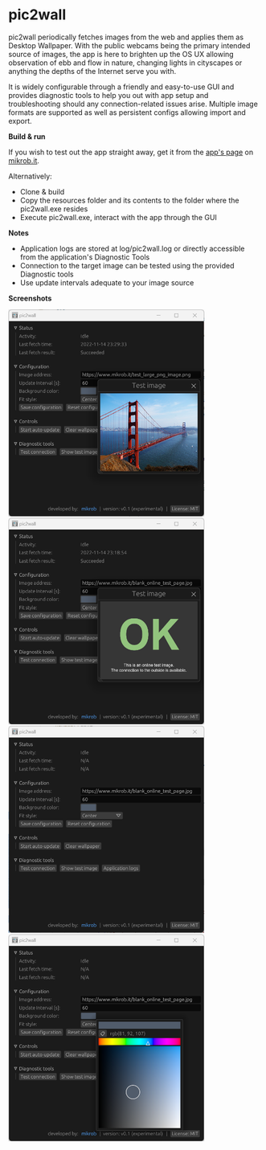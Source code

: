 # pic2wall

pic2wall periodically fetches images from the web and applies them as Desktop Wallpaper. With the public webcams being the primary intended source of images, the app is here to brighten up the OS UX allowing observation of ebb and flow in nature, changing lights in cityscapes or anything the depths of the Internet serve you with.

It is widely configurable through a friendly and easy-to-use GUI and provides diagnostic tools to help you out with app setup and troubleshooting should any connection-related issues arise. Multiple image formats are supported as well as persistent configs allowing import and export.

**Build & run**

If you wish to test out the app straight away, get it from the [app's page](https://mikrob.it/pic2wall_app_detail.html) on [mikrob.it](https://mikrob.it).

Alternatively:
* Clone & build
* Copy the resources folder and its contents to the folder where the pic2wall.exe resides
* Execute pic2wall.exe, interact with the app through the GUI

**Notes**

* Application logs are stored at log/pic2wall.log or directly accessible from the application's Diagnostic Tools
* Connection to the target image can be tested using the provided Diagnostic tools
* Use update intervals adequate to your image source

**Screenshots**

<img src="doc/screenshots/actual_image.png" width="390">
<img src="doc/screenshots/connection_test_ok.png" width="390">
<img src="doc/screenshots/default.png" width="390">
<img src="doc/screenshots/color_picker.png" width="390">
